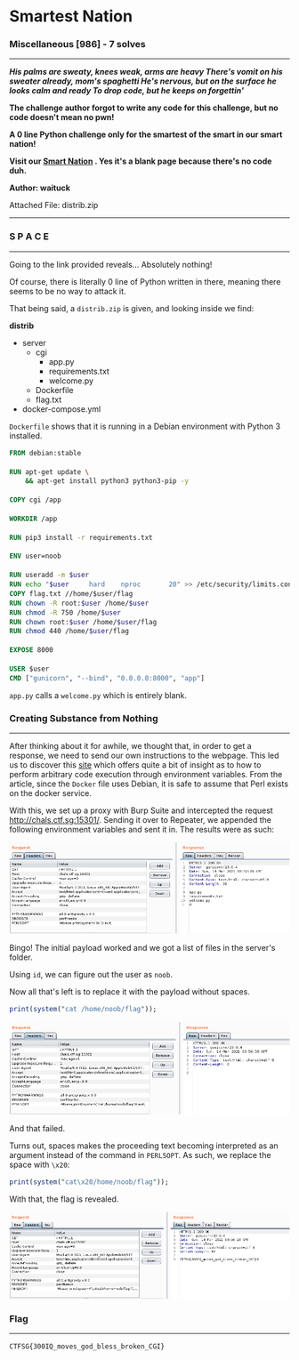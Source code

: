 # Smartest Nation

### Miscellaneous [986] - 7 solves

______

***His palms are sweaty, knees weak, arms are heavy
There's vomit on his sweater already, mom's spaghetti
He's nervous, but on the surface he looks calm and ready
To drop code, but he keeps on forgettin'***

**The challenge author forgot to write any code for this challenge, but no code doesn't mean no pwn!**

**A 0 line Python challenge only for the smartest of the smart in our smart nation!**

**Visit our [Smart Nation](http://chals.ctf.sg:15301/) . Yes it's a blank page because there's no code duh.**

**Author: waituck**

Attached File: distrib.zip

________

### **S P A C E**

______

Going to the link provided reveals... Absolutely nothing!

Of course, there is literally 0 line of Python written in there, meaning there seems to be no way to attack it.

That being said, a `distrib.zip` is given, and looking inside we find:



**distrib**

- server
  - cgi
    - app.py
    - requirements.txt
    - welcome.py
  - Dockerfile
  - flag.txt
- docker-compose.yml



`Dockerfile` shows that it is running in a Debian environment with Python 3 installed.

```dockerfile
FROM debian:stable

RUN apt-get update \
    && apt-get install python3 python3-pip -y 

COPY cgi /app

WORKDIR /app

RUN pip3 install -r requirements.txt

ENV user=noob

RUN useradd -m $user
RUN echo "$user     hard    nproc       20" >> /etc/security/limits.conf
COPY flag.txt //home/$user/flag
RUN chown -R root:$user /home/$user
RUN chmod -R 750 /home/$user
RUN chown root:$user /home/$user/flag
RUN chmod 440 /home/$user/flag

EXPOSE 8000

USER $user
CMD ["gunicorn", "--bind", "0.0.0.0:8000", "app"]
```

`app.py` calls a `welcome.py` which is entirely blank.



### Creating Substance from Nothing

___

After thinking about it for awhile, we thought that, in order to get a response, we need to send our own instructions to the webpage. This led us to discover this [site](https://www.elttam.com/blog/env/) which offers quite a bit of insight as to how to perform arbitrary code execution through environment variables. From the article, since the `Docker` file uses Debian, it is safe to assume that Perl exists on the docker service.

With this, we set up a proxy with Burp Suite and intercepted the request http://chals.ctf.sg:15301/. Sending it over to Repeater, we appended the following environment variables and sent it in. The results were as such:

![InitialTest](InitialTest.png)



Bingo! The initial payload worked and we got a list of files in the server's folder.

Using `id`, we can figure out the user as `noob`.

Now all that's left is to replace it with the payload without spaces.

```perl
print(system("cat /home/noob/flag"));
```

![BrokenPayload](BrokenPayload.png)

And that failed.



Turns out, spaces makes the proceeding text becoming interpreted as an argument instead of the command in `PERL5OPT`. As such, we replace the space with `\x20`:

```perl
print(system("cat\x20/home/noob/flag"));
```



With that, the flag is revealed.

![FinalPayload](FinalPayload.png)



### Flag

____

```
CTFSG{300IQ_moves_god_bless_broken_CGI}
```

